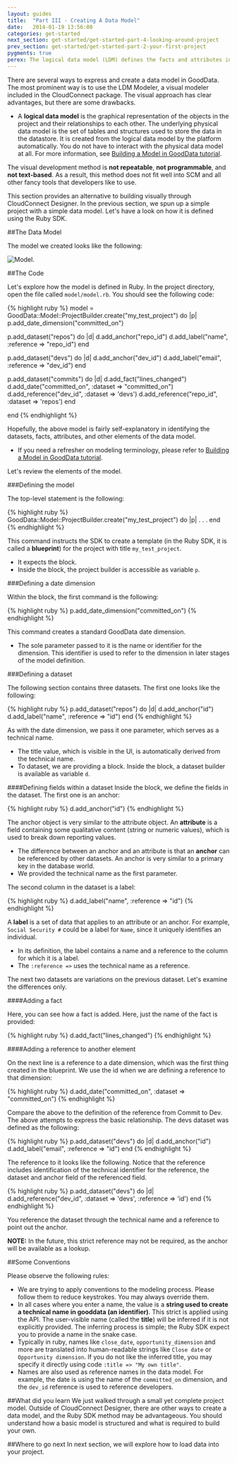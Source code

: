 ```yaml
---
layout: guides
title:  "Part III - Creating A Data Model"
date:   2014-01-19 13:56:00
categories: get-started
next_section: get-started/get-started-part-4-looking-around-project
prev_section: get-started/get-started-part-2-your-first-project
pygments: true
perex: The logical data model (LDM) defines the facts and attributes in your project, as well as their relationships. Let’s have a look at how to create a project’s LDM using Ruby SDK. Then, we compare this method with other approaches.
---
```


There are several ways to express and create a data model in GoodData. The most prominent way is to use the LDM Modeler, a visual modeler included in the CloudConnect package. The visual approach has clear advantages, but there are some drawbacks.<br/>

- A **logical data model** is the graphical representation of the objects in the project and their relationships to each other. The underlying physical data model is the set of tables and structures used to store the data in the datastore. It is created from the logical data model by the platform automatically. You do not have to interact with the physical data model at all. For more information, see [Building a Model in GoodData tutorial](https://developer.gooddata.com/getting-started/).

The visual development method is **not repeatable**, **not programmable**, and **not text-based**. As a result, this method does not fit well into SCM and all other fancy tools that developers like to use.

This section provides an alternative to building visually through CloudConnect Designer. In the previous section, we spun up a simple project with a simple data model. Let's have a look on how it is defined using the Ruby SDK.

##The Data Model

The model we created looks like the following:

![Model](https://dl.dropboxusercontent.com/s/1y97ziv5anmpn9s/gooddata_devs_demo_model.png?token_hash=AAENC89d8XOfCr9AnyQCrd9vwfhb-bDuYcORQ0AIRP2RQQ).

##The Code

Let's explore how the model is defined in Ruby. In the project directory, open the file called `model/model.rb`. You should see the following code:

{% highlight ruby %}
model = GoodData::Model::ProjectBuilder.create("my_test_project") do |p|
  p.add_date_dimension("committed_on")

  p.add_dataset("repos") do |d|
    d.add_anchor("repo_id")
    d.add_label("name", :reference => "repo_id")
  end

  p.add_dataset("devs") do |d|
    d.add_anchor("dev_id")
    d.add_label("email", :reference => "dev_id")
  end

  p.add_dataset("commits") do |d|
    d.add_fact("lines_changed")
    d.add_date("committed_on", :dataset => "committed_on")
    d.add_reference("dev_id", :dataset => 'devs')
    d.add_reference("repo_id", :dataset => 'repos')
  end

end
{% endhighlight %}

Hopefully, the above model is fairly self-explanatory in identifying the datasets, facts, attributes, and other elements of the data model.

- If you need a refresher on modeling terminology, please refer to [Building a Model in GoodData tutorial](https://developer.gooddata.com/getting-started/).

Let's review the elements of the model.

###Defining the model

The top-level statement is the following:

{% highlight ruby %}
GoodData::Model::ProjectBuilder.create("my_test_project") do |p|
.
.
.
end
{% endhighlight %}

This command instructs the SDK to create a template (in the Ruby SDK, it is called a **blueprint**) for the project with title `my_test_project`.

- It expects the block.
- Inside the block, the project builder is accessible as variable `p`.

###Defining a date dimension

Within the block, the first command is the following:

{% highlight ruby %}
p.add_date_dimension("committed_on")
{% endhighlight %}

This command creates a standard GoodData date dimension.

- The sole parameter passed to it is the name or identifier for the dimension. This identifier is used to refer to the dimension in later stages of the model definition.

###Defining a dataset

The following section contains three datasets. The first one looks like the following:

{% highlight ruby %}
p.add_dataset("repos") do |d|
  d.add_anchor("id")
  d.add_label("name", :reference => "id")
end
{% endhighlight %}

As with the date dimension, we pass it one parameter, which serves as a technical name.

- The title value, which is visible in the UI, is automatically derived from the technical name.
- To dataset, we are providing a block. Inside the block, a dataset builder is available as variable `d`.

####Defining fields within a dataset
Inside the block, we define the fields in the dataset. The first one is an anchor:

{% highlight ruby %}
d.add_anchor("id")
{% endhighlight %}

The anchor object is very similar to the attribute object. An **attribute** is a field containing some qualitative content (string or numeric values), which is used to break down reporting values.
* The difference between an anchor and an attribute is that an **anchor** can be referenced by other datasets. An anchor is very similar to a primary key in the database world.
* We provided the technical name as the first parameter.

The second column in the dataset is a label:

{% highlight ruby %}
d.add_label("name", :reference => "id")
{% endhighlight %}

A **label** is a set of data that applies to an attribute or an anchor. For example, `Social Security #` could be a label for `Name`, since it uniquely identifies an individual.
* In its definition, the label contains a name and a reference to the column for which it is a label.
* The `:reference =>` uses the technical name as a reference.

The next two datasets are variations on the previous dataset. Let's examine the differences only.

####Adding a fact

Here, you can see how a fact is added. Here, just the name of the fact is provided:

{% highlight ruby %}
d.add_fact("lines_changed")
{% endhighlight %}

####Adding a reference to another element

On the next line is a reference to a date dimension, which was the first thing created in the blueprint. We use the id when we are defining a reference to that dimension:

{% highlight ruby %}
d.add_date("committed_on", :dataset => "committed_on")
{% endhighlight %}

Compare the above to the definition of the reference from Commit to Dev. The above attempts to express the basic relationship. The devs dataset was defined as the following:

{% highlight ruby %}
p.add_dataset("devs") do |d|
  d.add_anchor("id")
  d.add_label("email", :reference => "id")
end
{% endhighlight %}

The reference to it looks like the following. Notice that the reference includes identification of the technical identifier for the reference, the dataset and anchor field of the referenced field.

{% highlight ruby %}
p.add_dataset("devs") do |d|
  d.add_reference("dev_id", :dataset => 'devs', :reference => 'id')
end
{% endhighlight %}

You reference the dataset through the technical name and a reference to point out the anchor.

**NOTE:** In the future, this strict reference may not be required, as the anchor will be available as a lookup.

##Some Conventions

Please observe the following rules:

* We are trying to apply conventions to the modeling process. Please follow them to reduce keystrokes. You may always override them.
* In all cases where you enter a name, the value is a **string used to create a technical name in gooddata (an identifier)**. This strict is applied using the API. The user-visible name (called the **title**) will be inferred if it is not explicitly provided. The inferring process is simple; the Ruby SDK expect you to provide a name in the snake case.
* Typically in ruby, names like `close_date`, `opportunity_dimension` and more are translated into human-readable strings like `Close date` or `Opportunity dimension`. If you do not like the inferred title, you may specify it directly using code `:title => "My own title"`.
* Names are also used as reference names in the data model. For example, the date is using the name of the `committed_on` dimension, and the `dev_id` reference is used to reference developers.

##What did you learn
We just walked through a small yet complete project model. Outside of CloudConnect Designer, there are other ways to create a data model, and the Ruby SDK method may be advantageous. You should understand how a basic model is structured and what is required to build your own.

##Where to go next
In next section, we will explore how to load data into your project.
